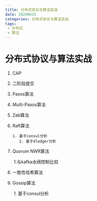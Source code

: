 ```yaml
---
title: 分布式协议与算法实战
date: 20200615
categories: 分布式协议与算法实战
tags: 
 - 分布式
 - 算法
---
```


# 分布式协议与算法实战

1. CAP

2. 二阶段提交

3. Paxos算法

4. Multi-Paxos算法

5. Zab算法

6. Raft算法

       1. 基于consul分析
          2. 基于dledger分析

7. Quorum NWR算法

   ​    1.与kafka水阀控制比较

8. 一致性哈希算法

9. Gossip算法

   ​    1. 基于consul分析